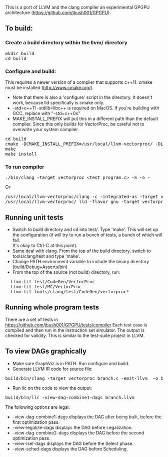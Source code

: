 This is a port of LLVM and the clang compiler an experimental GPGPU architecture (https://github.com/jbush001/GPGPU). 

## To build:

### Create a build directory within the llvm/ directory

<pre>
mkdir build
cd build
</pre>

### Configure and build:
This requires a newer version of a compiler that supports c++11.
cmake must be installed (http://www.cmake.org/). 
* Note that there is also a 'configure' script in the directory.  It doesn't work, because lld specifically is cmake only.
* -std=c++11 -stdlib=libc++ is required on MacOS. If you're building with GCC, replace with "-std=c++0x"
* MAKE_INSTALL_PREFIX will put this in a different path than the default compiler.  Since this only builds for VectorProc, be careful not to overwrite your system compiler.

<pre>
cd build
cmake -DCMAKE_INSTALL_PREFIX=/usr/local/llvm-vectorproc/ -DLLVM_TARGETS_TO_BUILD="VectorProc" -DCMAKE_CXX_FLAGS="-std=c++11 -stdlib=libc++"  -DLLVM_TARGET_ARCH="VectorProc" ..
make
make install
</pre>

### To run compiler

<pre>
./bin/clang -target vectorproc &lt;test_program.c&gt; -S -o -
</pre>

Or

<pre>
/usr/local/llvm-vectorproc/clang -c -integrated-as -target vectorproc &lt;test_program.c&gt; 
/usr/local/llvm-vectorproc/ lld -flavor gnu -target vectorproc  -static &lt;test_program.o&gt;
</pre>


## Running unit tests

* Switch to *build* directory and cd into test/.  Type 'make'.  This will set up
the configuration (it will try to run a bunch of tests, a bunch of which will fail.  
It's okay to Ctrl-C at this point).
* Same deal with clang.  From the top of the build directory, switch to tools/clang/test and
type 'make'.
* Change PATH environment variable to include the binary directory (build/Debug+Asserts/bin) 
* From the top of the source (not build) directory, run:

<pre>
  llvm-lit test/CodeGen/VectorProc
  llvm-lit test/MC/VectorProc
  llvm-lit tools/clang/test/CodeGen/vectorproc*
</pre>

## Running whole program tests

There are a set of tests in https://github.com/jbush001/GPGPU/tests/compiler
Each test case is compiled and then run in the instruction set simulator.
The output is checked for validity. This is similar to the test-suite project
in LLVM.

## To view DAGs graphically

* Make sure GraphViz is in PATH.  Run configure and build.
* Generate LLVM IR code for source file:

<pre>
build/bin/clang -target vectorproc branch.c -emit-llvm  -o branch.llvm -S
</pre>

* Run llc on the code to view the output:

<pre>
build/bin/llc -view-dag-combine1-dags branch.llvm 
</pre>

The following options are legal:

* -view-dag-combine1-dags displays the DAG after being built, before the first optimization pass.
* -view-legalize-dags displays the DAG before Legalization.
* -view-dag-combine2-dags displays the DAG before the second optimization pass.
* -view-isel-dags displays the DAG before the Select phase.
* -view-sched-dags displays the DAG before Scheduling.


